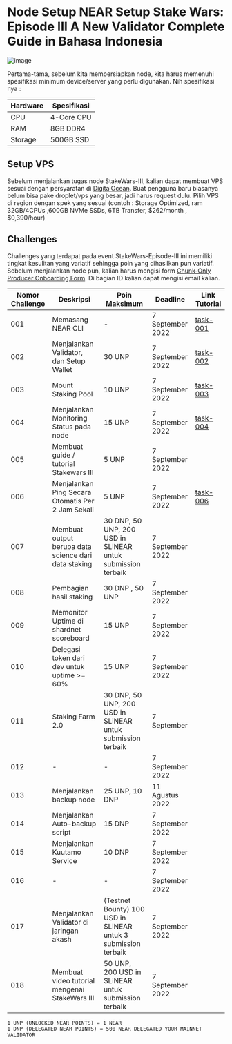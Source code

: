 # Node Setup NEAR Setup Stake Wars: Episode III A New Validator Complete Guide in Bahasa Indonesia

![image](https://user-images.githubusercontent.com/100946299/180820007-7114510b-0c25-40cf-bc52-9d1534901156.png)

Pertama-tama, sebelum kita mempersiapkan node, kita harus memenuhi spesifikasi minimum device/server yang perlu digunakan. Nih spesifikasi nya :

| Hardware       | Spesifikasi       |
| -------------- | ---------------   |
| CPU            | 4-Core CPU        |
| RAM            | 8GB DDR4          |
| Storage        | 500GB SSD         |

## Setup VPS
Sebelum menjalankan tugas node StakeWars-III, kalian dapat membuat VPS sesuai dengan persyaratan di [DigitalOcean](https://www.digitalocean.com/?refcode=3e669f831302&utm_campaign=Referral_Invite&utm_medium=Referral_Program&utm_source=badge). Buat pengguna baru biasanya belum bisa pake droplet/vps yang besar, jadi harus request dulu. Pilih VPS di region dengan spek yang sesuai (contoh : Storage Optimized, ram 32GB/4CPUs ,600GB NVMe SSDs, 6TB Transfer, $262/month , $0,390/hour)

## Challenges

Challenges yang terdapat pada event StakeWars-Episode-III ini memiliki tingkat kesulitan yang variatif sehingga poin yang dihasilkan pun variatif. Sebelum menjalankan node pun, kalian harus mengisi form [Chunk-Only Producer Onboarding Form](https://nearprotocol1001.typeform.com/to/Z39N7cU9). Di bagian ID kalian dapat mengisi email kalian.

| Nomor Challenge                                                          | Deskripsi                                                                         | Poin Maksimum    | Deadline        | Link Tutorial  |
| ------------------------------------------------------------------------ | --------------------------------------------------------------------------------- | ---------------- | --------------- | -------------- |
| 001                                                                      | Memasang NEAR CLI                                                                 | \-               | 7 September 2022 | [task-001](https://github.com/cbjohnson90/Testnet-Guides/blob/main/NEAR-StakeWars-III/Tasks/task-001.md) |
| 002                                                                      | Menjalankan Validator, dan Setup Wallet                                           | 30 UNP           | 7 September 2022 | [task-002](https://github.com/cbjohnson90/Testnet-Guides/blob/main/NEAR-StakeWars-III/Tasks/task-002.md) |
| 003                                                                      | Mount Staking Pool                                                                | 10 UNP           | 7 September 2022 | [task-003](https://github.com/cbjohnson90/Testnet-Guides/blob/main/NEAR-StakeWars-III/Tasks/task-003.md) |
| 004                                                                      | Menjalankan Monitoring Status pada node                                           | 15 UNP           | 7 September 2022 | [task-004](https://github.com/cbjohnson90/Testnet-Guides/blob/main/NEAR-StakeWars-III/Tasks/task-004.md) |
| 005                                                                      | Membuat guide / tutorial Stakewars III                                            | 5 UNP            | 7 September 2022 |  |
| 006                                                                      | Menjalankan Ping Secara Otomatis Per 2 Jam Sekali                                 | 5 UNP            | 7 September 2022 | [task-006](https://github.com/cbjohnson90/Testnet-Guides/blob/main/NEAR-StakeWars-III/Tasks/task-006.md) |
| 007                                                                      | Membuat output berupa data science dari data staking                              | 30 DNP, 50 UNP, 200 USD in $LiNEAR untuk submission terbaik           | 7 September 2022|  |
| 008                                                                      | Pembagian hasil staking                                                           | 30 DNP , 50 UNP  | 7 September 2022 |  |
| 009                                                                      | Memonitor Uptime di shardnet scoreboard                                           | 15 UNP           | 7 September 2022 |  |
| 010                                                                      | Delegasi token dari dev untuk uptime >= 60%                                       | 15 UNP           | 7 September 2022 |  |
| 011                                                                      | Staking Farm 2.0                                                                  | 30 DNP, 50 UNP, 200 USD in $LiNEAR untuk submission terbaik           | 7 September |  |
| 012                                                                      | -                                                                                 | -                | 7 September 2022 |  |
| 013                                                                      | Menjalankan backup node                                                           | 25 UNP, 10 DNP                | 11 Agustus 2022 |
| 014                                                                      | Menjalankan Auto-backup script                                                    | 15 DNP                | 7 September 2022 |
| 015                                                                      | Menjalankan Kuutamo Service                                                        | 10 DNP                | 7 September 2022 |
| 016                                                                      | -                                                                         | -                | 7 September 2022 |
| 017                                                                      | Menjalankan Validator di jaringan akash                                    | (Testnet Bounty) 100 USD in $LiNEAR untuk 3 submission terbaik                | 7 September 2022 |
| 018                                                                      | Membuat video tutorial mengenai StakeWars III                                                                   | 50 UNP, 200 USD in $LiNEAR untuk submission terbaik                | 7 September 2022 |

```
1 UNP (UNLOCKED NEAR POINTS) = 1 NEAR
1 DNP (DELEGATED NEAR POINTS) = 500 NEAR DELEGATED YOUR MAINNET VALIDATOR
```

